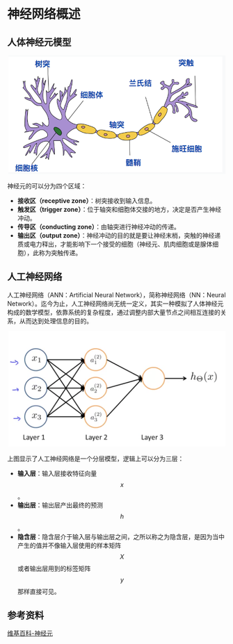 神经网络概述
=============

人体神经元模型
-----------

<div style="text-align: center">
<img src="../attachments/人体神经元模型.png" width="500"></img>
</div>

神经元的可以分为四个区域：

- **接收区（receptive zone）**：树突接收到输入信息。
- **触发区（trigger zone）**：位于轴突和细胞体交接的地方，决定是否产生神经冲动。
- **传导区（conducting zone）**：由轴突进行神经冲动的传递。
- **输出区（output zone）**：神经冲动的目的就是要让神经末梢，突触的神经递质或电力释出，才能影响下一个接受的细胞（神经元、肌肉细胞或是腺体细胞），此称为突触传递。

人工神经网络
------------

人工神经网络（ANN：Artificial Neural Network），简称神经网络（NN：Neural Network）。迄今为止，人工神经网络尚无统一定义，其实一种模拟了人体神经元构成的数学模型，依靠系统的复杂程度，通过调整内部大量节点之间相互连接的关系，从而达到处理信息的目的。

<div style="text-align: center">
<img src="../attachments/人工神经网络模型.png" width="500"></img>
</div>

上图显示了人工神经网络是一个分层模型，逻辑上可以分为三层：

- **输入层**：输入层接收特征向量 $$x$$。
- **输出层**：输出层产出最终的预测 $$h$$。
- **隐含层**：隐含层介于输入层与输出层之间，之所以称之为隐含层，是因为当中产生的值并不像输入层使用的样本矩阵 $$X$$ 或者输出层用到的标签矩阵 $$y$$ 那样直接可见。

参考资料
------------

[维基百科-神经元](https://zh.wikipedia.org/wiki/%E7%A5%9E%E7%B6%93%E5%85%83)
